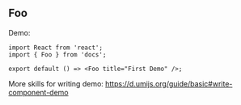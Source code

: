 
## Foo

Demo:

```tsx
import React from 'react';
import { Foo } from 'docs';

export default () => <Foo title="First Demo" />;
```

More skills for writing demo: https://d.umijs.org/guide/basic#write-component-demo
